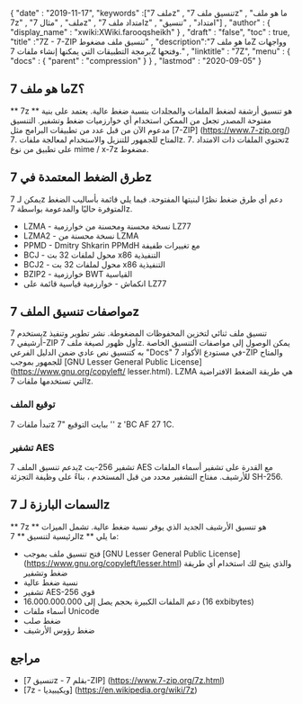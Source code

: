 {
  "date" : "2019-11-17",
  "keywords" :["ملف 7z" , "تنسيق ملف 7z" , "ما هو ملف 7z" , "ملف" , "مثال 7z" , "امتداد ملف 7z" , "امتداد" , "تنسيق"] ,
  "author" : {
    "display_name" : "xwiki:XWiki.farooqsheikh"
} ,
  "draft" : "false",
  "toc" : true,
  "title" :"7Z - 7-ZIP تنسيق ملف مضغوط" ,
  "description":"ما هو ملف 7Z وواجهات برمجة التطبيقات التي يمكنها إنشاء ملفات 7Z وفتحها." ,
  "linktitle" : "7Z",
  "menu" : {
    "docs" : {
      "parent" : "compression"
}
} ,
  "lastmod" : "2020-09-05"
}

## ما هو ملف 7Z؟

** 7z ** هو تنسيق أرشفة لضغط الملفات والمجلدات بنسبة ضغط عالية. يعتمد على بنية مفتوحة المصدر تجعل من الممكن استخدام أي خوارزميات ضغط وتشفير. التنسيق مدعوم الآن من قبل عدد من تطبيقات البرامج مثل [7-ZIP] (https://www.7-zip.org/) المتاح للجمهور للتنزيل والاستخدام لمعالجة ملفات .7z. تحتوي الملفات ذات الامتداد .7z على تطبيق من نوع mime / x-7z مضغوط.

## طرق الضغط المعتمدة في 7z ##

يمكن لـ 7z دعم أي طرق ضغط نظرًا لبنيتها المفتوحة. فيما يلي قائمة بأساليب الضغط المتوفرة حاليًا والمدعومة بواسطة 7z.

* LZMA - نسخة محسنة ومحسنة من خوارزمية LZ77
* LZMA2 - نسخة محسنة من LZMA
* PPMD - Dmitry Shkarin PPMdH مع تغييرات طفيفة
* BCJ - محول لملفات 32 بت x86 التنفيذية
* BCJ2 - محول لملفات 32 بت x86 التنفيذية
* BZIP2 - خوارزمية BWT القياسية
* انكماش - خوارزمية قياسية قائمة على LZ77

## مواصفات تنسيق الملف 7z

يستخدم 7z تنسيق ملف ثنائي لتخزين المحفوظات المضغوطة. نشر تطوير وتنفيذ أرشيفي 7-ZIP أول ظهور لصيغة ملف 7z. يمكن الوصول إلى مواصفات التنسيق الخاصة به كتنسيق نص عادي ضمن الدليل الفرعي "Docs" في مستودع الأكواد 7-ZIP والمتاح للجمهور بموجب [GNU Lesser General Public License] (https://www.gnu.org/copyleft/ lesser.html). LZMA هي طريقة الضغط الافتراضية التي تستخدمها ملفات 7z.

### توقيع الملف

تبدأ ملفات 7z ببايت التوقيع "7 '' z 'BC AF 27 1C.

### تشفير AES

يدعم تنسيق الملف 7z تشفير 256-بت AES مع القدرة على تشفير أسماء الملفات للأرشيف. مفتاح التشفير محدد من قبل المستخدم ، بناءً على وظيفة التجزئة SH-256.

## السمات البارزة لـ 7z

** 7z ** هو تنسيق الأرشيف الجديد الذي يوفر نسبة ضغط عالية. تشمل الميزات الرئيسية لتنسيق ** 7z ** ما يلي:

* فتح تنسيق ملف بموجب [GNU Lesser General Public License] (https://www.gnu.org/copyleft/lesser.html) والذي يتيح لك استخدام أي طريقة ضغط وتشفير
* نسبة ضغط عالية
* تشفير AES-256 قوي
* دعم الملفات الكبيرة بحجم يصل إلى 16.000.000.000 (16 exbibytes)
* أسماء ملفات Unicode
* ضغط صلب
* ضغط رؤوس الأرشيف

## مراجع

* [تنسيق 7z - بقلم 7-ZIP] (https://www.7-zip.org/7z.html)
* [7z - ويكيبيديا] (https://en.wikipedia.org/wiki/7z)

